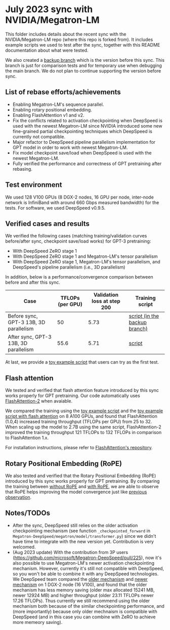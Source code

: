 # July 2023 sync with NVIDIA/Megatron-LM
This folder includes details about the recent sync with the NVIDIA/Megatron-LM repo (where this repo is forked from). It includes example scripts we used to test after the sync, together with this README documentation about what were tested.

We also created a [backup branch](https://github.com/microsoft/Megatron-DeepSpeed/tree/before_rebase) which is the version before this sync. This branch is just for comparison tests and for temporary use when debugging the main branch. We do not plan to continue supporting the version before sync.

## List of rebase efforts/achievements
* Enabling Megatron-LM's sequence parallel.
* Enabling rotary positional embedding.
* Enabling FlashAttention v1 and v2.
* Fix the conflicts related to activation checkpointing when DeepSpeed is used with the newest Megatron-LM since NVIDIA introduced some new fine-grained partial checkpointing techniques which DeepSpeed is currently not compatible.
* Major refactor to DeepSpeed pipeline parallelism implementation for GPT model in order to work with newest Megatron-LM.
* Fix model checkpoint save/load when DeepSpeed is used with the newest Megatron-LM.
* Fully verified the performance and correctness of GPT pretraining after rebasing.

## Test environment
We used 128 V100 GPUs (8 DGX-2 nodes, 16 GPU per node, inter-node network is InfiniBand with around 660 Gbps measured bandwidth) for the tests. For software, we used DeepSpeed v0.9.5.

## Verified cases and results
We verified the following cases (matching training/validation curves before/after sync, checkpoint save/load works) for GPT-3 pretraining:

* With DeepSpeed ZeRO stage 1
* With DeepSpeed ZeRO stage 1 and Megatron-LM's tensor parallelism
* With DeepSpeed ZeRO stage 1, Megatron-LM's tensor parallelism, and DeepSpeed's pipeline parallelism (i.e., 3D parallelism)

In addition, below is a performance/convergence comparison between before and after this sync.

| Case | TFLOPs (per GPU) | Validation loss at step 200 | Training script |
| ---- | ---------------- | --------------------------- | --------------- |
| Before sync, GPT-3 13B, 3D parallelism | 50 | 5.73 | [script (in the backup branch)](https://github.com/microsoft/Megatron-DeepSpeed/blob/before_rebase/examples/before_rebase_test/ds_pretrain_gpt_13B.sh) |
| After sync, GPT-3 13B, 3D parallelism | 55.6 | 5.71 | [script](ds_pretrain_gpt_13B.sh) |

At last, we provide a [toy example script](ds_pretrain_gpt_125M.sh) that users can try as the first test.

## Flash attention
We tested and verified that flash attention feature introduced by this sync works properly for GPT pretraining. 
Our code automatically uses [FlashAttention-2](https://github.com/Dao-AILab/flash-attention) when avaiable.

We compared the training using the [toy example script](ds_pretrain_gpt_125M.sh) and the [toy example script with flash attention](ds_pretrain_gpt_125M_flashattn.sh) on 8 A100 GPUs, and found that FlashAttention (1.0,4) increased training throughput (TFLOPs per GPU) from 25 to 32. When scaling up the model to 2.7B using the same script, FlashAttention-2 improved the training throughput 121 TFLOPs to 132 TFLOPs in comparison to FlashAttention 1.x.

For installation instructions, please refer to [FlashAttention's repository](https://github.com/Dao-AILab/flash-attention).

## Rotary Positional Embedding (RoPE)
We also tested and verified that the Rotary Positional Embedding (RoPE) introduced by this sync works properly for GPT pretraining. By comparing the training between [without RoPE](ds_pretrain_gpt_1.3B.sh) and [with RoPE](ds_pretrain_gpt_1.3B_rope.sh), we are able to observe that RoPE helps improving the model convergence just like [previous observation](https://blog.eleuther.ai/rotary-embeddings/).

## Notes/TODOs
* After the sync, DeepSpeed still relies on the older activation checkpointing mechanism (see function ```_checkpointed_forward``` in ```Megatron-DeepSpeed/megatron/model/transformer.py```) since we didn't have time to integrate with the new version yet. Contribution is very welcomed.
* (Aug 2023 update) With the contribution from 3P users (https://github.com/microsoft/Megatron-DeepSpeed/pull/225), now it's also possible to use Megatron-LM's newer activation checkpointing mechanism. However, currently it's still not compatible with DeepSpeed, so you won't be able to combine it with any DeepSpeed technologies. We DeepSpeed team compared the [older mechanism](ds_pretrain_gpt_1.3B.sh) and [newer mechanism](ds_pretrain_gpt_1.3B_megatron_checkpointing.sh) on 1 DGX-2 node (16 V100), and found that the older mechanism has less memory saving (older max allocated 15241 MB, newer 12924 MB) and higher throughput (older 23.11 TFLOPs newer 17.26 TFLOPs). Thus currently we still recommend using the older mechanism both because of the similar checkpointing performance, and (more importantly) because only older mechnaism is compatible with DeepSpeed (and in this case you can combine with ZeRO to achieve more memeory saving).
